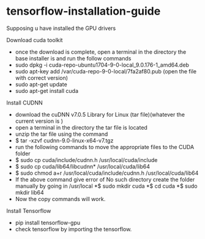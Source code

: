 # tensorflow-installation-guide

Supposing u have installed the GPU drivers

Download cuda toolkit 
* once the download is complete, open a terminal in the directory the base installer is and run the follow commands
* sudo dpkg -i cuda-repo-ubuntu1704-9-0-local_9.0.176-1_amd64.deb
* sudo apt-key add /var/cuda-repo-9-0-local/7fa2af80.pub (open the file with correct version) 
* sudo apt-get update
* sudo apt-get install cuda

Install CUDNN

* download the cuDNN v7.0.5 Library for Linux (tar file)(whatever the current version is )
* open a terminal in the directory the tar file is located
* unzip the tar file using the command
* $ tar -xzvf cudnn-9.0-linux-x64-v7.tgz
* run the following commands to move the appropriate files to the CUDA folder
* $ sudo cp cuda/include/cudnn.h /usr/local/cuda/include
* $ sudo cp cuda/lib64/libcudnn* /usr/local/cuda/lib64
* $ sudo chmod a+r /usr/local/cuda/include/cudnn.h /usr/local/cuda/lib64
* If the above command give error of No such directory create the folder manually by going in /usr/local 
    *$ sudo mkdir cuda
    *$ cd cuda
    *$ sudo mkdir lib64
* Now the copy commands will work.

Install Tensorflow
* pip install tensorflow-gpu
* check tensorflow by importing the tensorflow.

